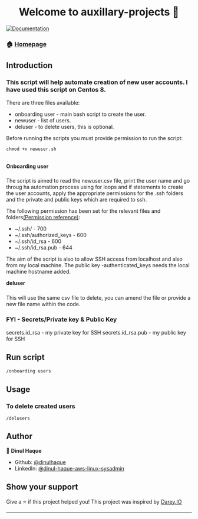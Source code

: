 <h1 align="center">Welcome to auxillary-projects 👋</h1>
<p>
  <a href="https://github.com/dinulhaque/auxillary-projects/readme.md" target="_blank">
    <img alt="Documentation" src="https://img.shields.io/badge/documentation-yes-brightgreen.svg" />
  </a>
</p>

### 🏠 [Homepage](https://github.com/dinulhaque/auxillary-projects)


## Introduction

 
### This script will help automate creation of new user accounts. I have used this script on Centos 8. 
There are three files available:
* onboarding user - main bash script to create the user.
* newuser - list of users.
* deluser - to delete users, this is optional.

Before running the scripts you must provide permission to run the script:
```
chmod +x newuser.sh
```
\
**Onboarding user**
###
The script is aimed to read the newuser.csv file, print the user name and go throug ha automation process using for loops and if statements to create the user accounts, apply the appropriate permissions for the .ssh folders and the private and public keys which are required to ssh.

The following permission has been set for the relevant files and folders[(Permission reference)](http://linuxcommand.org/lc3_man_pages/ssh1.html):
* ~/.ssh/ - 700
* ~/.ssh/authorized_keys - 600
* ~/.ssh/id_rsa - 600
* ~/.ssh/id_rsa.pub - 644

The aim of the script is also to allow SSH access from localhost and also from my local machine.
The public key -authenticated_keys needs the local machine hostname added.

**deluser**

###
This will use the same csv file to delete, you can amend the file or provide a new file name within the code.


### FYI - Secrets/Private key & Public Key
secrets.id_rsa - my private key for SSH
secrets.id_rsa.pub - my public key for SSH



## Run script

```sh
/onboarding users
```


## Usage

### To delete created users
```
/delusers
```



## Author

👤 **Dinul Haque**

* Github: [@dinulhaque](https://github.com/dinulhaque)
* LinkedIn: [@dinul-haque-aws-linux-sysadmin](https://linkedin.com/in/dinul-haque-aws-linux-sysadmin)

## Show your support

Give a ⭐️ if this project helped you! This project was inspired by [Darey.IO](https://darey.io/)
***
